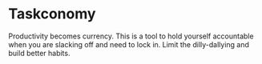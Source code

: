 # Taskconomy
Productivity becomes currency. This is a tool to hold yourself accountable when you are slacking off and need to lock in. Limit the dilly-dallying and build better habits.
